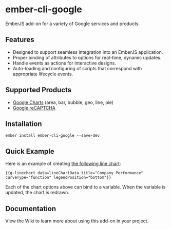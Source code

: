 # ember-cli-google

EmberJS add-on for a variety of Google services and products.

## Features

* Designed to support seamless integration into an EmberJS application.
* Proper binding of attributes to options for real-time, dynamic updates.
* Handle events as actions for interactive designs.
* Auto-loading and configuring of scripts that correspond with appropriate lifecycle events.

## Supported Products 

* [Google Charts](https://developers.google.com/chart/) (area, bar, bubble, geo, line, pie)
* [Google reCAPTCHA](https://www.google.com/recaptcha/intro/)

## Installation

    ember install ember-cli-google --save-dev
    
## Quick Example

Here is an example of creating 
[the following line chart](https://developers.google.com/chart/interactive/docs/gallery/linechart#curving-the-lines):

    {{g-linechart data=lineChartData title="Company Performance" curveType="function" legendPosition="bottom"}}
    
Each of the chart options above can bind to a variable. When the variable is updated, 
the chart is redrawn.

## Documentation

View the Wiki to learn more about using this add-on in your project.
